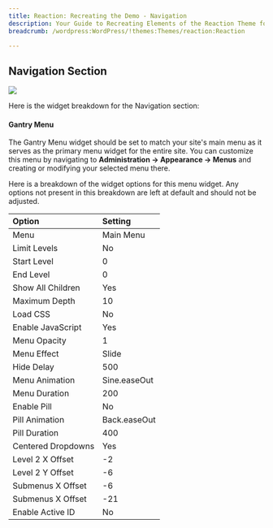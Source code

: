 ```yaml
---
title: Reaction: Recreating the Demo - Navigation
description: Your Guide to Recreating Elements of the Reaction Theme for WordPress
breadcrumb: /wordpress:WordPress/!themes:Themes/reaction:Reaction

---
```


Navigation Section
-----

![][demo]

Here is the widget breakdown for the Navigation section:

#### Gantry Menu

The Gantry Menu widget should be set to match your site's main menu as it serves as the primary menu widget for the entire site. You can customize this menu by navigating to **Administration -> Appearance -> Menus** and creating or modifying your selected menu there.

Here is a breakdown of the widget options for this menu widget. Any options not present in this breakdown are left at default and should not be adjusted.

| Option             | Setting      |
| :----------------  | :--------    |
| Menu               | Main Menu    |
| Limit Levels       | No           |
| Start Level        | 0            |
| End Level          | 0            |
| Show All Children  | Yes          |
| Maximum Depth      | 10           |
| Load CSS           | No           |
| Enable JavaScript  | Yes          |
| Menu Opacity       | 1            |
| Menu Effect        | Slide        |
| Hide Delay         | 500          |
| Menu Animation     | Sine.easeOut |
| Menu Duration      | 200          |
| Enable Pill        | No           |
| Pill Animation     | Back.easeOut |
| Pill Duration      | 400          |
| Centered Dropdowns | Yes          |
| Level 2 X Offset   | -2           |
| Level 2 Y Offset   | -6           |
| Submenus X Offset  | -6           |
| Submenus X Offset  | -21          |
| Enable Active ID   | No           |

[demo]: assets/demo_2.jpeg
